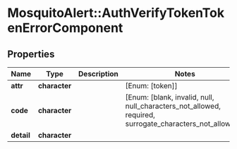 # MosquitoAlert::AuthVerifyTokenTokenErrorComponent


## Properties
Name | Type | Description | Notes
------------ | ------------- | ------------- | -------------
**attr** | **character** |  | [Enum: [token]] 
**code** | **character** |  | [Enum: [blank, invalid, null, null_characters_not_allowed, required, surrogate_characters_not_allowed]] 
**detail** | **character** |  | 


